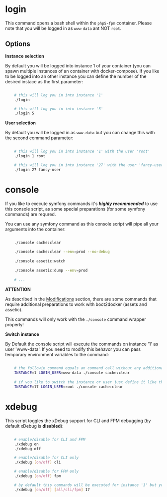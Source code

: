 
# login

This command opens a bash shell within the `php5-fpm` container. Please note that you will be logged in as `www-data` ant NOT `root`.

## Options

**Instance selection**

By default you will be logged into instance 1 of your container (you can spawn multiple instances of an container with docker-compose). 
If you like to be logged into an other instance you can define the number of the desired instace as the first parameter:
 
```bash

    # this will log you in into instance '1'
    ./login

    # this will log you in into instance '5'
    ./login 5

```

**User selection**

By default you will be logged in as `www-data` but you can change this with the second command parameter:

```bash

    # this will log you in into instance '1' with the user 'root'
    ./login 1 root

    # this will log you in into instance '27' with the user 'fancy-user' (you can only use existing user, so this example will fail)
    ./login 27 fancy-user

```

# console

If you like to execute symfony commands it's ***highly recommended*** to use this console script, as some special preparations (for some symfony commands) are requred.

You can use any symfony command as this console script will pipe all your arguments into the container:

```bash

    ./console cache:clear
    
    ./console cache:clear --env=prod --no-debug
        
    ./console assetic:watch
    
    ./console assetic:dump --env=prod
    
    # ...

```

**ATTENTION**

As described in the [Modifications][1] section, there are some commands that require additional preparations to work with boot2docker (assets and assetic).

This commands will only work with the `./console` command wrapper properly!

**Switch instance**

By Default the console script will execute the commands on instance '1' as user 'www-data'. 
If you need to modify this behavor you can pass temporary environment variables to the command:

```bash
    
    # the followin command equals an command call without any additional env-vars:
    INSTANCE=1 LOGIN_USER=www-data ./console cache:clear
    
    # if you like to switch the instance or user just define it like this:
    INSTANCE=17 LOGIN_USER=root ./console cache:clear

```


# xdebug

This script toggles the xDebug support for CLI and FPM debugging (by default xDebug is **disabled**):

```bash

    # enable/disable for CLI and FPM
    ./xdebug on
    ./xdebug off

    # enable/disable for CLI only
    ./xdebug [on/off] cli

    # enable/disable for FPM only
    ./xdebug [on/off] fpm

    # by default this commands will be executed for instance '1' but you can change this:
    ./xdebug [on/off] [all/cli/fpm] 17

```


[1]:    ./modifications.md